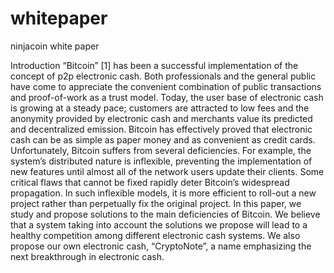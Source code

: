 # whitepaper
ninjacoin white paper

Introduction
“Bitcoin” [1] has been a successful implementation of the concept of p2p electronic cash. Both
professionals and the general public have come to appreciate the convenient combination of
public transactions and proof-of-work as a trust model. Today, the user base of electronic cash
is growing at a steady pace; customers are attracted to low fees and the anonymity provided
by electronic cash and merchants value its predicted and decentralized emission. Bitcoin has
effectively proved that electronic cash can be as simple as paper money and as convenient as
credit cards.
Unfortunately, Bitcoin suffers from several deficiencies. For example, the system’s distributed
nature is inflexible, preventing the implementation of new features until almost all of the network users update their clients. Some critical flaws that cannot be fixed rapidly deter Bitcoin’s
widespread propagation. In such inflexible models, it is more efficient to roll-out a new project
rather than perpetually fix the original project.
In this paper, we study and propose solutions to the main deficiencies of Bitcoin. We believe
that a system taking into account the solutions we propose will lead to a healthy competition
among different electronic cash systems. We also propose our own electronic cash, “CryptoNote”,
a name emphasizing the next breakthrough in electronic cash.

